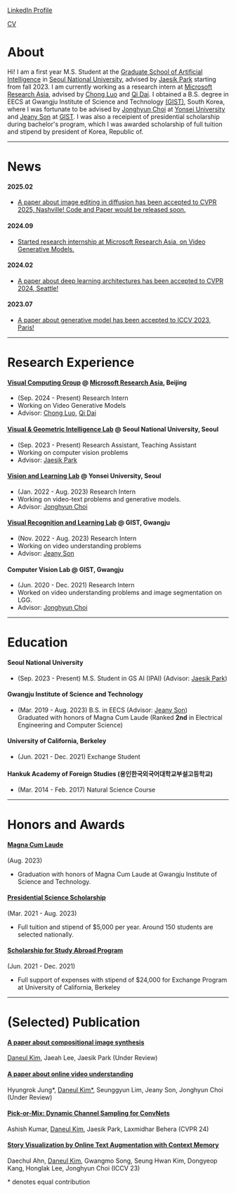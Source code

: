 [LinkedIn Profile](https://www.linkedin.com/in/carpedkm/)

[CV](https://drive.google.com/file/d/1B_akO29dCZQqcbAqiZiHQV3HGMHq8K9U/view?usp=share_link)
# About
Hi! I am a first year M.S. Student at the [Graduate School of Artificial Intelligence](https://gsai.snu.ac.kr) in [Seoul National University](https://gsai.snu.ac.kr), advised by [Jaesik Park](https://jaesik.info) starting from fall 2023. I am currently working as a research intern at [Microsoft Research Asia](https://www.microsoft.com/en-us/research/), advised by [Chong Luo](https://www.microsoft.com/en-us/research/people/cluo/) and [Qi Dai](https://daiqi1989.github.io). I obtained a B.S. degree in EECS at Gwangju Institute of Science and Technology [(GIST)](https://www.gist.ac.kr), South Korea, where I was fortunate to be advised by [Jonghyun Choi](https://yonseivnl.github.io) at [Yonsei University](https://www.yonsei.ac.kr) and [Jeany Son](https://jeanyson.github.io/) at [GIST](https://www.gist.ac.kr). I was also a receipient of presidential scholarship during bachelor's program, which I was awarded scholarship of full tuition and stipend by president of Korea, Republic of.

---

# News
#### 2025.02
- <ins>A paper about image editing in diffusion has been accepted to [CVPR 2025, Nashville](https://cvpr.thecvf.com)! Code and Paper would be released soon.</ins>

#### 2024.09
- <ins>Started research internship at [Microsoft Research Asia](https://www.microsoft.com/en-us/research/), on Video Generative Models.</ins>

#### 2024.02
- <ins>A paper about deep learning architectures has been accepted to [CVPR 2024, Seattle](https://cvpr.thecvf.com/)!</ins>

#### 2023.07
- <ins>A paper about generative model has been accepted to [ICCV 2023, Paris](https://iccv2023.thecvf.com/)!</ins>

---

# Research Experience
#### [Visual Computing Group](https://www.microsoft.com/en-us/research/group/visual-computing/) @ [Microsoft Research Asia](https://www.microsoft.com/en-us/research/), Beijing
- (Sep. 2024 - Present) Research Intern
- Working on Video Generative Models
- Advisor: [Chong Luo](https://www.microsoft.com/en-us/research/people/cluo/), [Qi Dai](https://daiqi1989.github.i)

#### [Visual & Geometric Intelligence Lab](https://jaesik.info/) @ Seoul National University, Seoul
- (Sep. 2023 - Present) Research Assistant, Teaching Assistant
- Working on computer vision problems
- Advisor: [Jaesik Park](https://jaesik.info/)
  
#### [Vision and Learning Lab](https://yonseivnl.github.io) @ Yonsei University, Seoul
- (Jan. 2022 - Aug. 2023) Research Intern
- Working on video-text problems and generative models.
- Advisor: [Jonghyun Choi](https://ppolon.github.io/)

#### [Visual Recognition and Learning Lab](https://jeanyson.github.io/lab/) @ GIST, Gwangju
- (Nov. 2022 - Aug. 2023) Research Intern
- Working on video understanding problems
- Advisor: [Jeany Son](https://jeanyson.github.io/)

#### Computer Vision Lab @ GIST, Gwangju
- (Jun. 2020 - Dec. 2021) Research Intern
-  Worked on video understanding problems and image segmentation on LGG.
- Advisor: [Jonghyun Choi](https://ppolon.github.io/)

---

# Education
#### Seoul National University
- (Sep. 2023 - Present) M.S. Student in GS AI (IPAI) (Advisor: [Jaesik Park](https://jaesik.info/))

#### Gwangju Institute of Science and Technology
- (Mar. 2019 - Aug. 2023) B.S. in EECS (Advisor: [Jeany Son](https://jeanyson.github.io/)) \
Graduated with honors of Magna Cum Laude (Ranked **2nd** in Electrical Engineering and Computer Science)


#### University of California, Berkeley
- (Jun. 2021 - Dec. 2021) Exchange Student


#### Hankuk Academy of Foreign Studies (용인한국외국어대학교부설고등학교)
- (Mar. 2014 - Feb. 2017) Natural Science Course


---

# Honors and Awards

#### [Magna Cum Laude](https://carpedkm.github.io)
(Aug. 2023)
- Graduation with honors of Magna Cum Laude at Gwangju Institute of Science and Technology.

#### [Presidential Science Scholarship](https://www.kosaf.go.kr/ko/scholar.do?pg=scholarship05_05_01)
(Mar. 2021 - Aug. 2023) 
- Full tuition and stipend of $5,000 per year. Around 150 students are selected nationally.

#### [Scholarship for Study Abroad Program](https://ipa.gist.ac.kr/ipa/html/sub04/040202.html)
(Jun. 2021 - Dec. 2021)
- Full support of expenses with stipend of $24,000 for Exchange Program at University of California, Berkeley

---

# (Selected) Publication

#### [A paper about compositional image synthesis](https://carpedkm.github.io)
<ins>Daneul Kim</ins>, Jaeah Lee, Jaesik Park
(Under Review)

#### [A paper about online video understanding](https://carpedkm.github.io)
Hyungrok Jung\*, <ins>Daneul Kim\*</ins>, Seunggyun Lim, Jeany Son, Jonghyun Choi
(Under Review)

#### [Pick-or-Mix: Dynamic Channel Sampling for ConvNets](https://carpedkm.github.io)
Ashish Kumar, <ins>Daneul Kim</ins>, Jaesik Park, Laxmidhar Behera
(CVPR 24)

#### [Story Visualization by Online Text Augmentation with Context Memory](https://arxiv.org/abs/2308.07575)
Daechul Ahn, <ins>Daneul Kim</ins>, Gwangmo Song, Seung Hwan Kim, Dongyeop Kang, Honglak Lee, Jonghyun Choi
(ICCV 23)


\* denotes equal contribution
